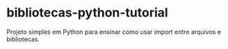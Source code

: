 # bibliotecas-python-tutorial
Projeto simples em Python para ensinar como usar import entre arquivos e bibliotecas.
